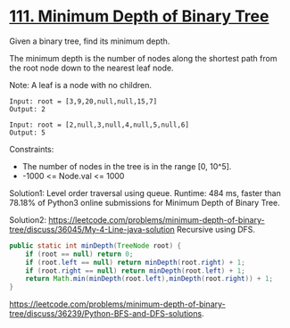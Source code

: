 # [111. Minimum Depth of Binary Tree](https://leetcode.com/problems/minimum-depth-of-binary-tree/)

Given a binary tree, find its minimum depth.

The minimum depth is the number of nodes along the shortest path from the root node down to the nearest leaf node.

Note: A leaf is a node with no children.

```
Input: root = [3,9,20,null,null,15,7]
Output: 2

Input: root = [2,null,3,null,4,null,5,null,6]
Output: 5

```

Constraints:

- The number of nodes in the tree is in the range [0, 10^5].
- -1000 <= Node.val <= 1000

Solution1: Level order traversal using queue. Runtime: 484 ms, faster than 78.18% of Python3 online submissions for Minimum Depth of Binary Tree.

Solution2: https://leetcode.com/problems/minimum-depth-of-binary-tree/discuss/36045/My-4-Line-java-solution Recursive using DFS.

```java
public static int minDepth(TreeNode root) {
    if (root == null) return 0;
    if (root.left == null) return minDepth(root.right) + 1;
    if (root.right == null) return minDepth(root.left) + 1;
    return Math.min(minDepth(root.left),minDepth(root.right)) + 1;
}
```

https://leetcode.com/problems/minimum-depth-of-binary-tree/discuss/36239/Python-BFS-and-DFS-solutions.
